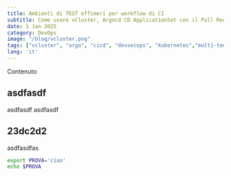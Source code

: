 ```yaml
---
title: Ambienti di TEST effimeri per workflow di CI
subtitle: Come usare vCluster, Argocd CD ApplicationSet con il Pull Request generator per gestire ambienti di test effimeri
date: 1 Jan 2025
category: DevOps
image: "/blog/vcluster.png"
tags: ["vcluster", "argo", "cicd", "devsecops", "kubernetes","multi-tenancy"]
lang: 'it'
---
```


Contenuto

## asdfasdf

asdfasdf
asdfasdf

## 23dc2d2

asdfasdfas

```bash
export PROVA='ciao'
echo $PROVA
```
